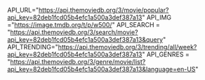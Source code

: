 API_URL="https://api.themoviedb.org/3/movie/popular?api_key=82deb1fcd05b4efc1a500a3def387a13"
API_IMG ="https://image.tmdb.org/t/p/w500/"
API_SEARCH = "https://api.themoviedb.org/3/search/movie?api_key=82deb1fcd05b4efc1a500a3def387a13&query"
API_TRENDING="https://api.themoviedb.org/3/trending/all/week?api_key=82deb1fcd05b4efc1a500a3def387a13"
API_GENRES = "https://api.themoviedb.org/3/genre/movie/list?api_key=82deb1fcd05b4efc1a500a3def387a13&language=en-US"